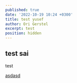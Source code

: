 ```yaml
---
published: true
date: '2022-10-19 10:24 +0300'
title: test yusef
author: Ori Gerstel
excerpt: test
position: hidden
---
```

## test sai

test

[asdasd](https://www.eddymens.com/blog/how-to-make-a-markdown-link-open-in-another-tab)<base target="_blank">

